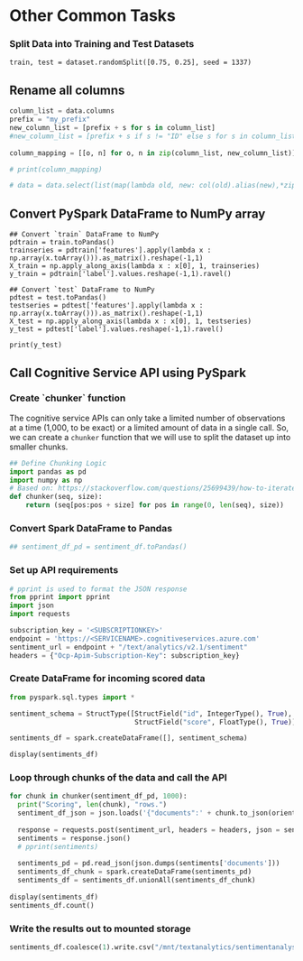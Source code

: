 # Other Common Tasks

### Split Data into Training and Test Datasets

```text
train, test = dataset.randomSplit([0.75, 0.25], seed = 1337)
```

## Rename all columns

```python
column_list = data.columns
prefix = "my_prefix"
new_column_list = [prefix + s for s in column_list]
#new_column_list = [prefix + s if s != "ID" else s for s in column_list] ## Use if you plan on joining on an ID later
 
column_mapping = [[o, n] for o, n in zip(column_list, new_column_list)]

# print(column_mapping)

# data = data.select(list(map(lambda old, new: col(old).alias(new),*zip(*column_mapping))))
```

## Convert PySpark DataFrame to NumPy array

```text
## Convert `train` DataFrame to NumPy
pdtrain = train.toPandas()
trainseries = pdtrain['features'].apply(lambda x : np.array(x.toArray())).as_matrix().reshape(-1,1)
X_train = np.apply_along_axis(lambda x : x[0], 1, trainseries)
y_train = pdtrain['label'].values.reshape(-1,1).ravel()

## Convert `test` DataFrame to NumPy
pdtest = test.toPandas()
testseries = pdtest['features'].apply(lambda x : np.array(x.toArray())).as_matrix().reshape(-1,1)
X_test = np.apply_along_axis(lambda x : x[0], 1, testseries)
y_test = pdtest['label'].values.reshape(-1,1).ravel()

print(y_test)
```

## Call Cognitive Service API using PySpark

### Create \`chunker\` function

The cognitive service APIs can only take a limited number of observations at a time \(1,000, to be exact\) or a limited amount of data in a single call. So, we can create a `chunker` function that we will use to split the dataset up into smaller chunks.

```python
## Define Chunking Logic
import pandas as pd
import numpy as np
# Based on: https://stackoverflow.com/questions/25699439/how-to-iterate-over-consecutive-chunks-of-pandas-dataframe-efficiently
def chunker(seq, size):
    return (seq[pos:pos + size] for pos in range(0, len(seq), size))
```

### Convert Spark DataFrame to Pandas

```python
## sentiment_df_pd = sentiment_df.toPandas()
```

### Set up API requirements

```python
# pprint is used to format the JSON response
from pprint import pprint
import json
import requests

subscription_key = '<SUBSCRIPTIONKEY>'
endpoint = 'https://<SERVICENAME>.cognitiveservices.azure.com'
sentiment_url = endpoint + "/text/analytics/v2.1/sentiment"
headers = {"Ocp-Apim-Subscription-Key": subscription_key}
```

### Create DataFrame for incoming scored data

```python
from pyspark.sql.types import *

sentiment_schema = StructType([StructField("id", IntegerType(), True),
                               StructField("score", FloatType(), True)])

sentiments_df = spark.createDataFrame([], sentiment_schema)

display(sentiments_df)
```

### Loop through chunks of the data and call the API

```python
for chunk in chunker(sentiment_df_pd, 1000):
  print("Scoring", len(chunk), "rows.")
  sentiment_df_json = json.loads('{"documents":' + chunk.to_json(orient='records') + '}')
  
  response = requests.post(sentiment_url, headers = headers, json = sentiment_df_json)
  sentiments = response.json()
  # pprint(sentiments)
  
  sentiments_pd = pd.read_json(json.dumps(sentiments['documents']))
  sentiments_df_chunk = spark.createDataFrame(sentiments_pd)
  sentiments_df = sentiments_df.unionAll(sentiments_df_chunk)
  
display(sentiments_df)
sentiments_df.count()
```

### Write the results out to mounted storage

```python
sentiments_df.coalesce(1).write.csv("/mnt/textanalytics/sentimentanalysis/")
```

